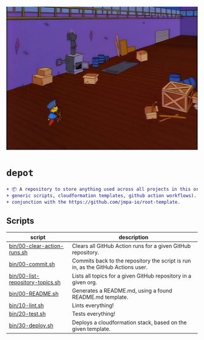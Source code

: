 <!-- markdownlint-disable MD041 MD010 -->


<p align="center">
  <img src="img/logo.png"/>
</p>

# `depot`

```diff
+ 📦 A repository to store anything used across all projects in this org (eg.
+ generic scripts, cloudformation templates, github action workflows). Used in
+ conjunction with the https://github.com/jmpa-io/root-template.
```

## Scripts

script|description
---|---
[bin/00-clear-action-runs.sh](bin/00-clear-action-runs.sh) | Clears all GitHub Action runs for a given GitHub repository.
[bin/00-commit.sh](bin/00-commit.sh) | Commits back to the repository the script is run in, as the GitHub Actions user.
[bin/00-list-repository-topics.sh](bin/00-list-repository-topics.sh) | Lists all topics for a given GitHub repository in a given org.
[bin/00-README.sh](bin/00-README.sh) | Generates a README.md, using a found README.md template.
[bin/10-lint.sh](bin/10-lint.sh) | Lints everything!
[bin/20-test.sh](bin/20-test.sh) | Tests everything!
[bin/30-deploy.sh](bin/30-deploy.sh) | Deploys a cloudformation stack, based on the given template.

